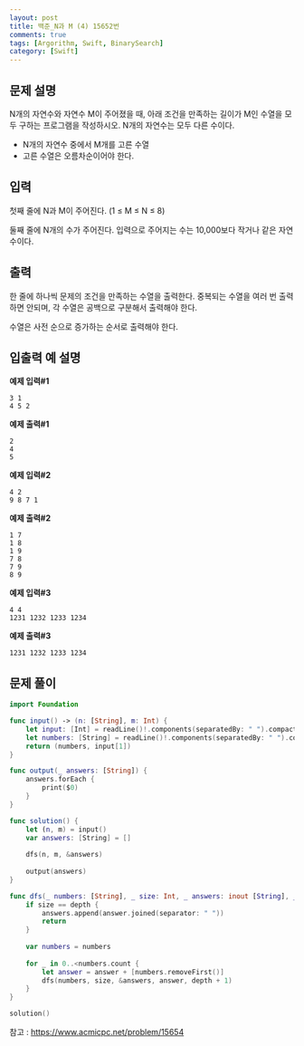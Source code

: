 ```yaml
---
layout: post
title: 백준_N과 M (4) 15652번
comments: true
tags: [Argorithm, Swift, BinarySearch]
category: [Swift]
---
```


## 문제 설명

N개의 자연수와 자연수 M이 주어졌을 때, 아래 조건을 만족하는 길이가 M인 수열을 모두 구하는 프로그램을 작성하시오. N개의 자연수는 모두 다른 수이다.

- N개의 자연수 중에서 M개를 고른 수열
- 고른 수열은 오름차순이어야 한다.

## 입력

첫째 줄에 N과 M이 주어진다. (1 ≤ M ≤ N ≤ 8)

둘째 줄에 N개의 수가 주어진다. 입력으로 주어지는 수는 10,000보다 작거나 같은 자연수이다.

## 출력

한 줄에 하나씩 문제의 조건을 만족하는 수열을 출력한다. 중복되는 수열을 여러 번 출력하면 안되며, 각 수열은 공백으로 구분해서 출력해야 한다.

수열은 사전 순으로 증가하는 순서로 출력해야 한다.

## 입출력 예 설명

**예제 입력#1**

```
3 1
4 5 2
```

**예제 출력#1**

```
2
4
5
```

**예제 입력#2**

```
4 2
9 8 7 1
```

**예제 출력#2**

```
1 7
1 8
1 9
7 8
7 9
8 9
```

**예제 입력#3**

```
4 4
1231 1232 1233 1234
```

**예제 출력#3**

```
1231 1232 1233 1234
```

## 문제 풀이

```swift
import Foundation

func input() -> (n: [String], m: Int) {
    let input: [Int] = readLine()!.components(separatedBy: " ").compactMap { Int($0) }
    let numbers: [String] = readLine()!.components(separatedBy: " ").compactMap { Int($0) }.sorted().compactMap { String($0) }
    return (numbers, input[1])
}

func output(_ answers: [String]) {
    answers.forEach {
        print($0)
    }
}

func solution() {
    let (n, m) = input()
    var answers: [String] = []
    
    dfs(n, m, &answers)
    
    output(answers)
}

func dfs(_ numbers: [String], _ size: Int, _ answers: inout [String], _ answer: [String] = [], _ depth: Int = 0) {
    if size == depth {
        answers.append(answer.joined(separator: " "))
        return
    }
    
    var numbers = numbers
            
    for _ in 0..<numbers.count {
        let answer = answer + [numbers.removeFirst()]
        dfs(numbers, size, &answers, answer, depth + 1)
    }
}

solution()
```

참고 : <https://www.acmicpc.net/problem/15654>